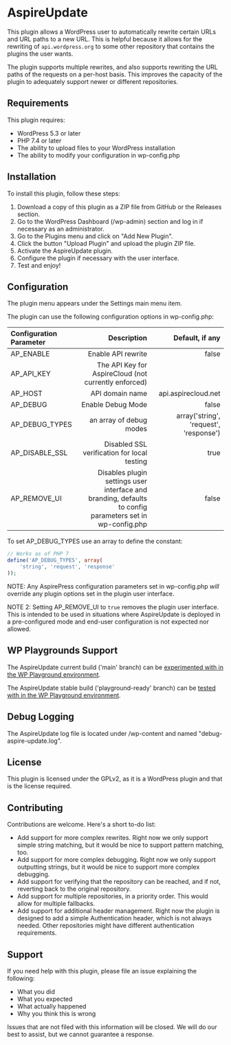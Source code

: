 # AspireUpdate

This plugin allows a WordPress user to automatically rewrite certain URLs and URL paths to a new URL. This is
helpful because it allows for the rewriting of `api.wordpress.org` to some other repository that contains the plugins
the user wants.

The plugin supports multiple rewrites, and also supports rewriting the URL paths of the requests on a per-host basis.
This improves the capacity of the plugin to adequately support newer or different repositories.

## Requirements

This plugin requires:

- WordPress 5.3 or later
- PHP 7.4 or later
- The ability to upload files to your WordPress installation
- The ability to modify your configuration in wp-config.php

## Installation

To install this plugin, follow these steps:

1. Download a copy of this plugin as a ZIP file from GitHub or the Releases section.
2. Go to the WordPress Dashboard (/wp-admin) section and log in if necessary as an administrator.
3. Go to the Plugins menu and click on "Add New Plugin".
4. Click the button "Upload Plugin" and upload the plugin ZIP file.
5. Activate the AspireUpdate plugin.
6. Configure the plugin if necessary with the user interface.
7. Test and enjoy!

## Configuration

The plugin menu appears under the Settings main menu item.

The plugin can use the following configuration options in wp-config.php:

| Configuration Parameter |                                                                                              Description |                        Default, if any |
| :---------------------- | -------------------------------------------------------------------------------------------------------: | -------------------------------------: |
| AP_ENABLE               |                                                                                       Enable API rewrite |                                  false |
| AP_API_KEY              |                                                     The API Key for AspireCloud (not currently enforced) |                                        |
| AP_HOST                 |                                                                                          API domain name |                    api.aspirecloud.net |
| AP_DEBUG                |                                                                                        Enable Debug Mode |                                  false |
| AP_DEBUG_TYPES          |                                                                                  an array of debug modes | array('string', 'request', 'response') |
| AP_DISABLE_SSL          |                                                              Disabled SSL verification for local testing |                                   true |
| AP_REMOVE_UI            | Disables plugin settings user interface and branding, defaults to config parameters set in wp-config.php |                                  false |

To set AP_DEBUG_TYPES use an array to define the constant:

```php
// Works as of PHP 7
define('AP_DEBUG_TYPES', array(
    'string', 'request', 'response'
));
```

NOTE: Any AspirePress configuration parameters set in wp-config.php _will_ override any plugin options set in the plugin user interface.

NOTE 2: Setting AP_REMOVE_UI to `true` removes the plugin user interface. This is intended to be used in situations where AspireUpdate is deployed in a pre-configured mode and end-user configuration is not expected nor allowed.

## WP Playgrounds Support

The AspireUpdate current build ('main' branch) can be [experimented with in the WP Playground environment](https://playground.wordpress.net/?blueprint-url=https://raw.githubusercontent.com/aspirepress/aspireupdate/refs/heads/main/assets/playground/blueprint.json).

The AspireUpdate stable build ('playground-ready' branch) can be [tested with in the WP Playground environment](https://playground.wordpress.net/?blueprint-url=https://raw.githubusercontent.com/aspirepress/aspireupdate/refs/heads/playground-ready/assets/playground/blueprint.json).

## Debug Logging

The AspireUpdate log file is located under /wp-content and named "debug-aspire-update.log".

## License

This plugin is licensed under the GPLv2, as it is a WordPress plugin and that is the license required.

## Contributing

Contributions are welcome. Here's a short to-do list:

- Add support for more complex rewrites. Right now we only support simple string matching, but it would be nice to support pattern matching, too.
- Add support for more complex debugging. Right now we only support outputting strings, but it would be nice to support more complex debugging.
- Add support for verifying that the repository can be reached, and if not, reverting back to the original repository.
- Add support for multiple repositories, in a priority order. This would allow for multiple fallbacks.
- Add support for additional header management. Right now the plugin is designed to add a simple Authentication header, which is not always needed. Other repositories might have different authentication requirements.

## Support

If you need help with this plugin, please file an issue explaining the following:

- What you did
- What you expected
- What actually happened
- Why you think this is wrong

Issues that are not filed with this information will be closed. We will do our best to assist, but we cannot guarantee a response.
